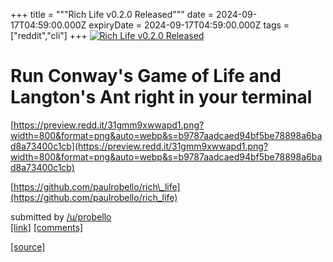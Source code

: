 +++
title = """Rich Life v0.2.0 Released"""
date = 2024-09-17T04:59:00.000Z
expiryDate = 2024-09-17T04:59:00.000Z
tags = ["reddit","cli"]
+++
[![Rich Life v0.2.0 Released](https://external-preview.redd.it/tLSOl7eMbHIRvNJ44yxUv1ycoX9mgTii4nYEtl9rOUo.jpg?width=640&crop=smart&auto=webp&s=f9774ee5088d982585c652fc833e8fb0373f4615 "Rich Life v0.2.0 Released")](https://www.reddit.com/r/commandline/comments/1fiqget/rich_life_v020_released/)

Run Conway's Game of Life and Langton's Ant right in your terminal
==================================================================

[https://preview.redd.it/31gmm9xwwapd1.png?width=800&format=png&auto=webp&s=b9787aadcaed94bf5be78898a6bad8a73400c1cb](https://preview.redd.it/31gmm9xwwapd1.png?width=800&format=png&auto=webp&s=b9787aadcaed94bf5be78898a6bad8a73400c1cb)

[https://github.com/paulrobello/rich\_life](https://github.com/paulrobello/rich_life)

submitted by [/u/probello](https://www.reddit.com/user/probello)  
[\[link\]](https://www.reddit.com/r/commandline/comments/1fiqget/rich_life_v020_released/) [\[comments\]](https://www.reddit.com/r/commandline/comments/1fiqget/rich_life_v020_released/)

[[source]](https://www.reddit.com/r/commandline/comments/1fiqget/rich_life_v020_released/)
